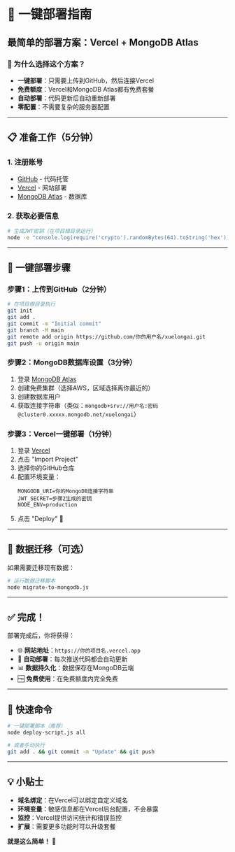 # 🚀 一键部署指南

## 最简单的部署方案：Vercel + MongoDB Atlas

### 🎯 为什么选择这个方案？
- **一键部署**：只需要上传到GitHub，然后连接Vercel
- **免费额度**：Vercel和MongoDB Atlas都有免费套餐
- **自动部署**：代码更新后自动重新部署
- **零配置**：不需要复杂的服务器配置

---

## 📋 准备工作（5分钟）

### 1. 注册账号
- [GitHub](https://github.com) - 代码托管
- [Vercel](https://vercel.com) - 网站部署
- [MongoDB Atlas](https://cloud.mongodb.com) - 数据库

### 2. 获取必要信息
```bash
# 生成JWT密钥（在项目根目录运行）
node -e "console.log(require('crypto').randomBytes(64).toString('hex'))"
```

---

## 🚀 一键部署步骤

### 步骤1：上传到GitHub（2分钟）
```bash
# 在项目根目录执行
git init
git add .
git commit -m "Initial commit"
git branch -M main
git remote add origin https://github.com/你的用户名/xuelongai.git
git push -u origin main
```

### 步骤2：MongoDB数据库设置（3分钟）
1. 登录 [MongoDB Atlas](https://cloud.mongodb.com)
2. 创建免费集群（选择AWS，区域选择离你最近的）
3. 创建数据库用户
4. 获取连接字符串（类似：`mongodb+srv://用户名:密码@cluster0.xxxxx.mongodb.net/xuelongai`）

### 步骤3：Vercel一键部署（1分钟）
1. 登录 [Vercel](https://vercel.com)
2. 点击 "Import Project"
3. 选择你的GitHub仓库
4. 配置环境变量：
   ```
   MONGODB_URI=你的MongoDB连接字符串
   JWT_SECRET=步骤2生成的密钥
   NODE_ENV=production
   ```
5. 点击 "Deploy" 🎉

---

## 🔧 数据迁移（可选）

如果需要迁移现有数据：
```bash
# 运行数据迁移脚本
node migrate-to-mongodb.js
```

---

## ✅ 完成！

部署完成后，你将获得：
- 🌐 **网站地址**：`https://你的项目名.vercel.app`
- 🔄 **自动部署**：每次推送代码都会自动更新
- 📊 **数据持久化**：数据保存在MongoDB云端
- 🆓 **免费使用**：在免费额度内完全免费

---

## 🎯 快速命令

```bash
# 一键部署脚本（推荐）
node deploy-script.js all

# 或者手动执行
git add . && git commit -m "Update" && git push
```

---

## 💡 小贴士

- **域名绑定**：在Vercel可以绑定自定义域名
- **环境变量**：敏感信息都在Vercel后台配置，不会暴露
- **监控**：Vercel提供访问统计和错误监控
- **扩展**：需要更多功能时可以升级套餐

**就是这么简单！** 🎉